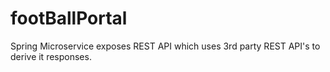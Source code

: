 # footBallPortal

Spring Microservice exposes REST API which uses 3rd party REST API's to derive it responses.
